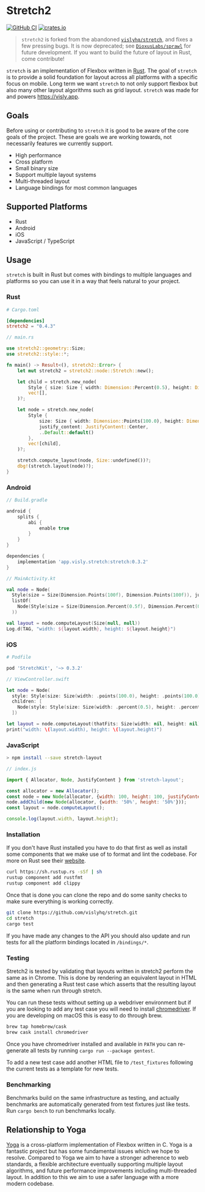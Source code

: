 # Stretch2

[![GitHub CI](https://github.com/DioxusLabs/stretch/actions/workflows/ci.yml/badge.svg)](https://github.com/DioxusLabs/stretch/actions/workflows/ci.yml)
[![crates.io](https://img.shields.io/crates/v/stretch2.svg)](https://crates.io/crates/stretch2)

> `stretch2` is forked from the abandoned [`vislyhq/stretch`](https://github.com/vislyhq/stretch), and fixes a few pressing bugs. It is now deprecated; see [`DioxusLabs/sprawl`](https://github.com/DioxusLabs/sprawl) for future development. If you want to build the future of layout in Rust, come contribute!

`stretch` is an implementation of Flexbox written in [Rust](https://www.rust-lang.org).
The goal of `stretch` is to provide a solid foundation for layout across all platforms with a specific focus on mobile.
Long term we want `stretch` to not only support flexbox but also many other layout algorithms such as grid layout.
`stretch` was made for and powers <https://visly.app>.

## Goals

Before using or contributing to `stretch` it is good to be aware of the core goals of the project. These are goals we are working towards, not necessarily features we currently support.

- High performance
- Cross platform
- Small binary size
- Support multiple layout systems
- Multi-threaded layout
- Language bindings for most common languages

## Supported Platforms

- Rust
- Android
- iOS
- JavaScript / TypeScript

## Usage

`stretch` is built in Rust but comes with bindings to multiple languages and platforms so you can use it in a way that feels natural to your project.

### Rust

```toml
# Cargo.toml

[dependencies]
stretch2 = "0.4.3"
```

```rust
// main.rs

use stretch2::geometry::Size;
use stretch2::style::*;

fn main() -> Result<(), stretch2::Error> {
    let mut stretch2 = stretch2::node::Stretch::new();

    let child = stretch.new_node(
        Style { size: Size { width: Dimension::Percent(0.5), height: Dimension::Auto }, ..Default::default() },
        vec![],
    )?;

    let node = stretch.new_node(
        Style {
            size: Size { width: Dimension::Points(100.0), height: Dimension::Points(100.0) },
            justify_content: JustifyContent::Center,
            ..Default::default()
        },
        vec![child],
    )?;

    stretch.compute_layout(node, Size::undefined())?;
    dbg!(stretch.layout(node)?);
}

```

### Android

```groovy
// Build.gradle

android {
    splits {
        abi {
            enable true
        }
    }
}

dependencies {
    implementation 'app.visly.stretch:stretch:0.3.2'
}
```

```kotlin
// MainActivity.kt

val node = Node(
  Style(size = Size(Dimension.Points(100f), Dimension.Points(100f)), justifyContent = JustifyContent.Center),
  listOf(
    Node(Style(size = Size(Dimension.Percent(0.5f), Dimension.Percent(0.5f))), listOf())
  ))

val layout = node.computeLayout(Size(null, null))
Log.d(TAG, "width: ${layout.width}, height: ${layout.height}")
```

### iOS

```ruby
# Podfile

pod 'StretchKit', '~> 0.3.2'
```

```swift
// ViewController.swift

let node = Node(
  style: Style(size: Size(width: .points(100.0), height: .points(100.0)), justifyContent: .center),
  children: [
    Node(style: Style(size: Size(width: .percent(0.5), height: .percent(0.5))), children: [])
  ])

let layout = node.computeLayout(thatFits: Size(width: nil, height: nil))
print("width: \(layout.width), height: \(layout.height)")
```

### JavaScript

```bash
> npm install --save stretch-layout
```

```javascript
// index.js

import { Allocator, Node, JustifyContent } from 'stretch-layout';

const allocator = new Allocator();
const node = new Node(allocator, {width: 100, height: 100, justifyContent: JustifyContent.Center});
node.addChild(new Node(allocator, {width: '50%', height: '50%'}));
const layout = node.computeLayout();

console.log(layout.width, layout.height);
```

### Installation

If you don't have Rust installed you have to do that first as well as install some components that we make use of to format and lint the codebase. For more on Rust see their [website](https://www.rust-lang.org).

```bash
curl https://sh.rustup.rs -sSf | sh
rustup component add rustfmt
rustup component add clippy
```

Once that is done you can clone the repo and do some sanity checks to make sure everything is working correctly.

```bash
git clone https://github.com/vislyhq/stretch.git
cd stretch
cargo test
```

If you have made any changes to the API you should also update and run tests for all the platform bindings located in `/bindings/*`.

### Testing

Stretch2 is tested by validating that layouts written in stretch2 perform the same as in Chrome.
This is done by rendering an equivalent layout in HTML and then generating a Rust test case which asserts that the resulting layout is the same when run through stretch.

You can run these tests without setting up a webdriver environment but if you are looking to add any test case you will need to install [chromedriver](http://chromedriver.chromium.org).
If you are developing on macOS this is easy to do through brew.

```bash
brew tap homebrew/cask
brew cask install chromedriver
```

Once you have chromedriver installed and available in `PATH` you can re-generate all tests by running `cargo run --package gentest`.

To add a new test case add another HTML file to `/test_fixtures` following the current tests as a template for new tests.

### Benchmarking

Benchmarks build on the same infrastructure as testing, and actually benchmarks are automatically generated from test fixtures just like tests.
Run `cargo bench` to run benchmarks locally.

## Relationship to Yoga

[Yoga](https://www.yogalayout.com) is a cross-platform implementation of Flexbox written in C.
Yoga is a fantastic project but has some fundamental issues which we hope to resolve.
Compared to Yoga we aim to have a stronger adherence to web standards, a flexible architecture eventually supporting multiple layout algorithms, and future performance improvements including multi-threaded layout.
In addition to this we aim to use a safer language with a more modern codebase.
